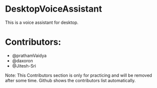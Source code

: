 # DesktopVoiceAssistant
This is a voice assistant for desktop.


# Contributors:

+ @prathamVaidya
+ @daxoron
+ @Jitesh-Sri





Note: This Contributors section is only for practicing and will be removed after some time. Github shows the contributors list automatically.
